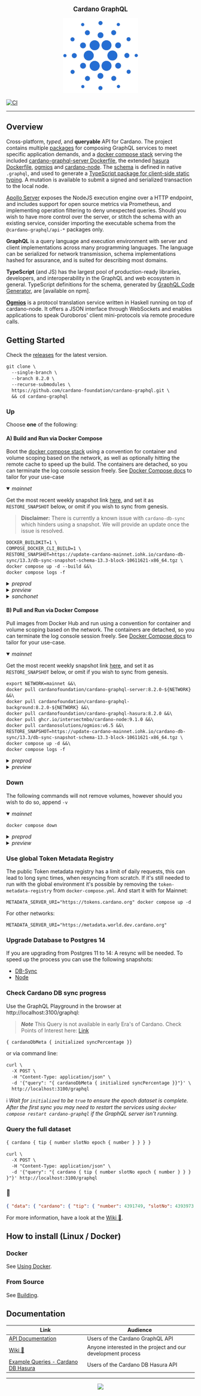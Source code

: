 <p align="center">
  <big><strong>Cardano GraphQL</strong></big>
</p>

<p align="center">
  <img width="200" src=".github/images/cardano-logo.png"/>
</p>

[![CI][img_src_CI]][workflow_CI]

<hr/>

## Overview

Cross-platform, _typed_, and **queryable** API for Cardano. The project contains multiple [packages] for composing 
GraphQL services to meet specific application demands, and a [docker compose stack] serving the included 
[cardano-graphql-server Dockerfile], the extended [hasura Dockerfile], [ogmios] and [cardano-node]. The [schema] is defined in
native `.graphql`, and used to generate a [TypeScript package for client-side static typing]. A mutation is available to 
submit a signed and serialized transaction to the local node.
 
[Apollo Server] exposes the NodeJS execution engine over a HTTP endpoint, and includes support for open source metrics
via Prometheus, and implementing operation filtering to deny unexpected queries. Should you wish to have more control
over the server, or stitch the schema with an existing service, consider importing the executable schema from the 
`@cardano-graphql/api-*` packages only.

**GraphQL** is a query language and execution environment with server and client implementations across many programming
languages. The language can be serialized for network transmission, schema implementations hashed for assurance, and is
suited for describing most domains.
 
**TypeScript** (and JS) has the largest pool of production-ready libraries, developers, and interoperability in the
GraphQL and web ecosystem in general. TypeScript definitions for the schema, generated by [GraphQL Code Generator], are
[available on npm].

**[Ogmios]** is a protocol translation service written in Haskell running on top of cardano-node. It offers a JSON
interface through WebSockets and enables applications to speak Ouroboros' client mini-protocols via remote procedure
calls.

## Getting Started
Check the [releases] for the latest version.
``` console
git clone \
  --single-branch \
  --branch 8.2.0 \
  --recurse-submodules \
  https://github.com/cardano-foundation/cardano-graphql.git \
  && cd cardano-graphql
```

### Up
Choose **one** of the following:

#### A) Build and Run via Docker Compose
Boot the [docker compose stack] using a convention for container and volume scoping based on the network, as well as
optionally hitting the remote cache to speed up the build. The containers are detached, so you can terminate the log
console session freely. See [Docker Compose docs] to tailor for your use-case
 
<details open>
  <summary><i>mainnet</i></summary>

Get the most recent weekly snapshot link [here](https://update-cardano-mainnet.iohk.io/cardano-db-sync/index.html#12/), and set it as `RESTORE_SNAPSHOT` below, or omit if you wish to sync from genesis.
> **Disclaimer:** There is currently a known issue with `cardano-db-sync` which hinders using a snapshot.
> We will provide an update once the issue is resolved.

``` console
DOCKER_BUILDKIT=1 \
COMPOSE_DOCKER_CLI_BUILD=1 \
RESTORE_SNAPSHOT=https://update-cardano-mainnet.iohk.io/cardano-db-sync/13.3/db-sync-snapshot-schema-13.3-block-10611621-x86_64.tgz \
docker compose up -d --build &&\
docker compose logs -f
```
</details>

<details>
  <summary><i>preprod</i></summary>

``` console
DOCKER_BUILDKIT=1 \
COMPOSE_DOCKER_CLI_BUILD=1 \
NETWORK=preprod \
API_PORT=3101 \
HASURA_PORT=8091 \
OGMIOS_PORT=1338 \
POSTGRES_PORT=5433 \
docker compose -p preprod up -d --build &&\
docker compose -p preprod logs -f
```

</details>

<details>
  <summary><i>preview</i></summary>

``` console
DOCKER_BUILDKIT=1 \
COMPOSE_DOCKER_CLI_BUILD=1 \
NETWORK=preview \
API_PORT=3102 \
HASURA_PORT=8092 \
OGMIOS_PORT=1339 \
POSTGRES_PORT=5434 \
docker compose -p preview up -d --build &&\
docker compose -p preview logs -f
```

</details>

<details>
  <summary><i>sanchonet</i></summary>
``` console
DOCKER_BUILDKIT=1 \
COMPOSE_DOCKER_CLI_BUILD=1 \
NETWORK=sanchonet \
API_PORT=3102 \
HASURA_PORT=8092 \
OGMIOS_PORT=1339 \
POSTGRES_PORT=5434 \
docker compose -p preview up -d --build &&\
docker compose -p preview logs -f
```
</details>

#### B) Pull and Run via Docker Compose
Pull images from Docker Hub and run using a convention for container and volume scoping based on the network. The
containers are detached, so you can terminate the log console session freely. See [Docker Compose docs] to tailor for
your use-case.

<details open>
  <summary><i>mainnet</i></summary>

Get the most recent weekly snapshot link [here](https://update-cardano-mainnet.iohk.io/cardano-db-sync/index.html#11/), and set it as `RESTORE_SNAPSHOT` below, or omit if you wish to sync from genesis.
``` console
export NETWORK=mainnet &&\
docker pull cardanofoundation/cardano-graphql-server:8.2.0-${NETWORK} &&\
docker pull cardanofoundation/cardano-graphql-background:8.2.0-${NETWORK} &&\
docker pull cardanofoundation/cardano-graphql-hasura:8.2.0 &&\
docker pull ghcr.io/intersectmbo/cardano-node:9.1.0 &&\
docker pull cardanosolutions/ogmios:v6.5 &&\
RESTORE_SNAPSHOT=https://update-cardano-mainnet.iohk.io/cardano-db-sync/13.3/db-sync-snapshot-schema-13.3-block-10611621-x86_64.tgz \
docker compose up -d &&\
docker compose logs -f
```
</details>

<details>
  <summary><i>preprod</i></summary>

``` console
export NETWORK=preprod &&\
docker pull cardanofoundation/cardano-graphql-server:8.2.0-${NETWORK} &&\
docker pull cardanofoundation/cardano-graphql-background:8.2.0-${NETWORK} &&\
docker pull cardanofoundation/cardano-graphql-hasura:8.2.0 &&\
docker pull ghcr.io/intersectmbo/cardano-node:9.1.0 &&\
docker pull cardanosolutions/ogmios:v6.5 &&\
API_PORT=3101 \
HASURA_PORT=8091 \
OGMIOS_PORT=1338 \
POSTGRES_PORT=5433 \
docker compose -p ${NETWORK} up -d &&\
docker compose -p ${NETWORK} logs -f
```

</details>

<details>
  <summary><i>preview</i></summary>

``` console
export NETWORK=preview &&\
docker pull cardanofoundation/cardano-graphql-server:8.2.0-${NETWORK} &&\
docker pull cardanofoundation/cardano-graphql-background:8.2.0-${NETWORK} &&\
docker pull cardanofoundation/cardano-graphql-hasura:8.2.0 &&\
docker pull ghcr.io/intersectmbo/cardano-node:9.1.0 &&\
docker pull cardanosolutions/ogmios:v6.5 &&\
API_PORT=3102 \
HASURA_PORT=8092 \
OGMIOS_PORT=1339 \
POSTGRES_PORT=5434 \
docker compose -p ${NETWORK} up -d &&\
docker compose -p ${NETWORK} logs -f
```

</details>

### Down
The following commands will not remove volumes, however should you wish to do so, append `-v`

<details open>
  <summary><i>mainnet</i></summary>

``` console
docker compose down
```
</details>

<details>
  <summary><i>preprod</i></summary>

``` console
docker compose -p preprod down
```

</details>

<details>
  <summary><i>preview</i></summary>

``` console
docker compose -p preview down
```

</details>

### Use global Token Metadata Registry
The public Token metadata registry has a limit of daily requests, this can lead to long sync times, when resyncing from scratch.
If it's still needed to run with the global environment it's possible by removing the `token-metadata-registry` from `docker-compose.yml`.
And start it with for Mainnet:
```
METADATA_SERVER_URI="https://tokens.cardano.org" docker compose up -d
```
For other networks:
```
METADATA_SERVER_URI="https://metadata.world.dev.cardano.org"
```

### Upgrade Database to Postgres 14
If you are upgrading from Postgres 11 to 14: A resync will be needed.
To speed up the process you can use the following snapshots:
- [DB-Sync](https://update-cardano-mainnet.iohk.io/cardano-db-sync/13.2/db-sync-snapshot-schema-13.2-block-10060706-x86_64.tgz)
- [Node](https://mithril.network/doc/manual/getting-started/bootstrap-cardano-node/)

### Check Cardano DB sync progress
Use the GraphQL Playground in the browser at http://localhost:3100/graphql:
> **_Note_** This Query is not available in early Era's of Cardano. Check Points of Interest here: [Link](https://ogmios.dev/mini-protocols/local-chain-sync/#points-of-interest) 
``` graphql 
{ cardanoDbMeta { initialized syncPercentage }}
```
or via command line:
``` console
curl \
  -X POST \
  -H "Content-Type: application/json" \
  -d '{"query": "{ cardanoDbMeta { initialized syncPercentage }}"}' \
  http://localhost:3100/graphql
```
:information_source: _Wait for `initialized` to be `true` to ensure the epoch dataset is complete. After the first sync
you may need to restart the services using `docker compose restart cardano-graphql` if the GraphQL server isn't
running._

### Query the full dataset
```graphql
{ cardano { tip { number slotNo epoch { number } } } }
```
``` console
curl \
  -X POST \
  -H "Content-Type: application/json" \
  -d '{"query": "{ cardano { tip { number slotNo epoch { number } } } }"}' http://localhost:3100/graphql
```
### :tada:
``` json
{ "data": { "cardano": { "tip": { "number": 4391749, "slotNo": 4393973, "epoch": { "number": 203 } } } } }
```

For more information, have a look at the [Wiki :book:].

## How to install (Linux / Docker)

### Docker

See [Using Docker].

### From Source 

See [Building].

## Documentation

| Link                                                                                               | Audience                                                     |
| ---                                                                                                | ---                                                          |
| [API Documentation]                                                                                | Users of the Cardano GraphQL API                             |
| [Wiki :book:]                                                                                      | Anyone interested in the project and our development process |
| [Example Queries - Cardano DB Hasura]        | Users of the Cardano DB Hasura API                             |

<hr/>

<p align="center">
  <a href="https://github.com/cardano-foundation/cardano-graphql/blob/master/LICENSE"><img src="https://img.shields.io/github/license/cardano-foundation/cardano-graphql.svg?style=for-the-badge" /></a>
</p>

[img_src_CI]: https://github.com/cardano-foundation/cardano-graphql/workflows/CI/badge.svg
[workflow_CI]: https://github.com/cardano-foundation/cardano-graphql/actions?query=workflow%3ACI
[packages]: ./packages
[docker compose stack]: ./docker-compose.yml
[Docker Compose docs]: https://docs.docker.com/compose/
[cardano-graphql-server Dockerfile]: ./Dockerfile
[hasura Dockerfile]: ./packages/api-cardano-db-hasura/hasura/Dockerfile
[ogmios]: https://ogmios.dev/getting-started/docker/
[cardano-node]: https://github.com/IntersectMBO/cardano-node
[schema]: ./packages/api-cardano-db-hasura/schema.graphql
[TypeScript package for client-side static typing]: ./packages/client-ts/README.md
[Apollo Server]: https://www.apollographql.com/docs/apollo-server/
[GraphQL Code Generator]: https://graphql-code-generator.com
[Ogmios]: https://ogmios.dev/
[releases]: https://github.com/cardano-foundation/cardano-graphql/releases
[Wiki :book:]: https://github.com/cardano-foundation/cardano-graphql/wiki
[Using Docker]: https://github.com/cardano-foundation/cardano-graphql/wiki/Docker
[Building]: https://github.com/cardano-foundation/cardano-graphql/wiki/Building
[API Documentation]: https://cardano-foundation.github.io/cardano-graphql
[Example Queries - Cardano DB Hasura]: ./packages/api-cardano-db-hasura/src/example_queries
